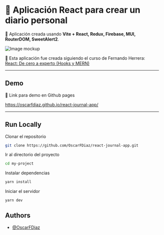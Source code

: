 # 📰 Aplicación React para crear un diario personal

📰 Aplicación creada usando <b>Vite + React, Redux, Firebase, MUI, RouterDOM, SweetAlert2</b>.

![Image mockup](https://github.com/OscarFDiaz/react-journal-app/assets/9502714/fd5c056c-ec6d-403e-959a-9c2c3f7a2ead)

📝 Esta aplicación fue creada siguiendo el curso de Fernando Herrera: [React: De cero a experto (Hooks y MERN)](https://www.udemy.com/course/react-cero-experto/)

---

## Demo

🔗 Link para demo en Github pages

https://oscarfdiaz.github.io/react-journal-app/

---

## Run Locally

Clonar el repositorio

```bash
git clone https://github.com/OscarFDiaz/react-journal-app.git
```

Ir al directorio del proyecto

```bash
cd my-project
```

Instalar dependencias

```bash
yarn install
```

Iniciar el servidor

```bash
yarn dev
```

## Authors

- [@OscarFDiaz](https://github.com/OscarFDiaz)
